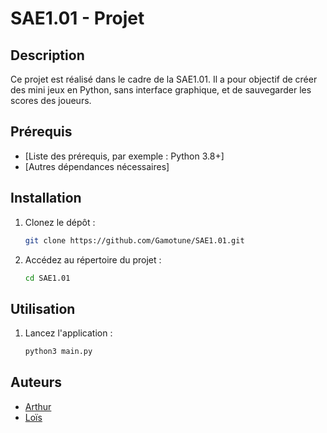 # SAE1.01 - Projet

## Description
Ce projet est réalisé dans le cadre de la SAE1.01. Il a pour objectif de créer des mini jeux en Python, sans interface graphique, et de sauvegarder les scores des joueurs.

## Prérequis
- [Liste des prérequis, par exemple : Python 3.8+]
- [Autres dépendances nécessaires]

## Installation
1. Clonez le dépôt :
    ```bash
    git clone https://github.com/Gamotune/SAE1.01.git
    ```
2. Accédez au répertoire du projet :
    ```bash
    cd SAE1.01
    ```

## Utilisation
1. Lancez l'application : 
    ```bash
    python3 main.py 
    ```

## Auteurs
- [Arthur](https://github.com/Gamotune)
- [Loïs](https://github.com/Ichillow)
